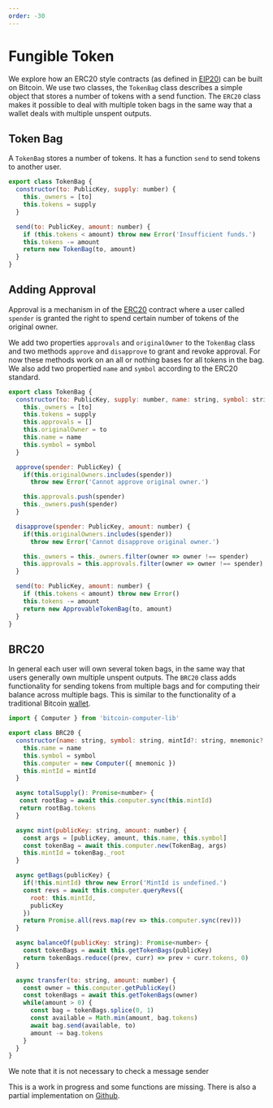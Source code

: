 ```yaml
---
order: -30
---
```


# Fungible Token

We explore how an ERC20 style contracts (as defined in [EIP20](https://eips.ethereum.org/EIPS/eip-20)) can be built on Bitcoin. We use two classes, the ``TokenBag`` class describes a simple object that stores a number of tokens with a send function. The ``ERC20`` class makes it possible to deal with multiple token bags in the same way that a wallet deals with multiple unspent outputs.

## Token Bag

A ``TokenBag`` stores a number of tokens. It has a function ``send`` to send tokens to another user.

```js
export class TokenBag {
  constructor(to: PublicKey, supply: number) {
    this._owners = [to]
    this.tokens = supply
  }

  send(to: PublicKey, amount: number) {
    if (this.tokens < amount) throw new Error('Insufficient funds.')
    this.tokens -= amount
    return new TokenBag(to, amount)
  }
}
```

## Adding Approval

Approval is a mechanism in of the [ERC20](https://github.com/OpenZeppelin/openzeppelin-contracts/blob/master/contracts/token/ERC20/ERC20.sol) contract where a user called ``spender`` is granted the right to spend certain number of tokens of the original owner.

We add two properties ``approvals`` and ``originalOwner`` to the ``TokenBag`` class and two methods ``approve`` and ``disapprove`` to grant and revoke approval. For now these methods work on an all or nothing bases for all tokens in the bag. We also add two propertied ``name`` and ``symbol`` according to the ERC20 standard.

```js #5-8,11-25
export class TokenBag {
  constructor(to: PublicKey, supply: number, name: string, symbol: string) {
    this._owners = [to]
    this.tokens = supply
    this.approvals = []
    this.originalOwner = to
    this.name = name
    this.symbol = symbol
  }

  approve(spender: PublicKey) {
    if(this.originalOwners.includes(spender))
      throw new Error('Cannot approve original owner.')

    this.approvals.push(spender)
    this._owners.push(spender)
  }

  disapprove(spender: PublicKey, amount: number) {
    if(this.originalOwners.includes(spender))
      throw new Error('Cannot disapprove original owner.')

    this._owners = this._owners.filter(owner => owner !== spender)
    this.approvals = this.approvals.filter(owner => owner !== spender)
  }

  send(to: PublicKey, amount: number) {
    if (this.tokens < amount) throw new Error()
    this.tokens -= amount
    return new ApprovableTokenBag(to, amount)
  }
}
```

## BRC20

In general each user will own several token bags, in the same way that users generally own multiple unspent outputs. The ``BRC20`` class adds functionality for sending tokens from multiple bags and for computing their balance across multiple bags. This is similar to the functionality of a traditional Bitcoin [wallet](wallet.md).

```js
import { Computer } from 'bitcoin-computer-lib'

export class BRC20 {
  constructor(name: string, symbol: string, mintId?: string, mnemonic?: string) {
    this.name = name
    this.symbol = symbol
    this.computer = new Computer({ mnemonic })
    this.mintId = mintId
  }

  async totalSupply(): Promise<number> {
   const rootBag = await this.computer.sync(this.mintId)
   return rootBag.tokens
  }

  async mint(publicKey: string, amount: number) {
    const args = [publicKey, amount, this.name, this.symbol]
    const tokenBag = await this.computer.new(TokenBag, args)
    this.mintId = tokenBag._root
  }

  async getBags(publicKey) {
    if(!this.mintId) throw new Error('MintId is undefined.')
    const revs = await this.computer.queryRevs({
      root: this.mintId,
      publicKey
    })
    return Promise.all(revs.map(rev => this.computer.sync(rev)))
  }

  async balanceOf(publicKey: string): Promise<number> {
    const tokenBags = await this.getTokenBags(publicKey)
    return tokenBags.reduce((prev, curr) => prev + curr.tokens, 0)
  }

  async transfer(to: string, amount: number) {
    const owner = this.computer.getPublicKey()
    const tokenBags = await this.getTokenBags(owner)
    while(amount > 0) {
      const bag = tokenBags.splice(0, 1)
      const available = Math.min(amount, bag.tokens)
      await bag.send(available, to)
      amount -= bag.tokens
    }
  }
}
```

We note that it is not necessary to check a message sender

This is a work in progress and some functions are missing. There is also a partial implementation on [Github](https://github.com/bitcoin-computer/BRC20).
